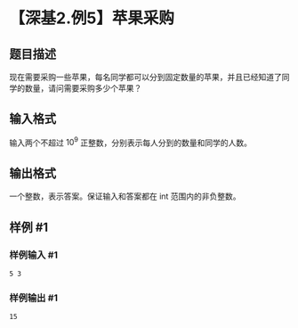 # 【深基2.例5】苹果采购

## 题目描述

现在需要采购一些苹果，每名同学都可以分到固定数量的苹果，并且已经知道了同学的数量，请问需要采购多少个苹果？

## 输入格式

输入两个不超过 $10^9$ 正整数，分别表示每人分到的数量和同学的人数。

## 输出格式

一个整数，表示答案。保证输入和答案都在 int 范围内的非负整数。

## 样例 #1

### 样例输入 #1

```
5 3
```

### 样例输出 #1

```
15
```
